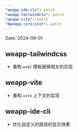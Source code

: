 ```yaml
---
"weapp-ide-cli": patch
"weapp-tailwindcss": patch
"weapp-vite": patch
"@weapp-core/init": patch
---
```


Date: 2024-09-01

## weapp-tailwindcss 

- 重构 `wxml` 模板替换相关的实现

## weapp-vite

- 重构 `vite` 上下文的实现

## weapp-ide-cli

- 优化自定义的路径的显示效果